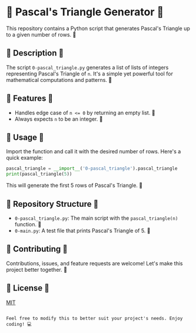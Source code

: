 
# 📐 Pascal's Triangle Generator 📐

This repository contains a Python script that generates Pascal's Triangle up to a given number of rows. 🎉

## 📝 Description 📝

The script `0-pascal_triangle.py` generates a list of lists of integers representing Pascal's Triangle of `n`. It's a simple yet powerful tool for mathematical computations and patterns. 🧮

## 🌟 Features 🌟

- Handles edge case of `n <= 0` by returning an empty list. 🚫
- Always expects `n` to be an integer. 🔢

## 🚀 Usage 🚀

Import the function and call it with the desired number of rows. Here's a quick example:

```python
pascal_triangle = __import__('0-pascal_triangle').pascal_triangle
print(pascal_triangle(5))
```

This will generate the first 5 rows of Pascal's Triangle. 🎯

## 📂 Repository Structure 📂

- `0-pascal_triangle.py`: The main script with the `pascal_triangle(n)` function. 📜
- `0-main.py`: A test file that prints Pascal's Triangle of 5. 🧪

## 🤝 Contributing 🤝

Contributions, issues, and feature requests are welcome! Let's make this project better together. 💪

## 📄 License 📄

[MIT](https://choosealicense.com/licenses/mit/)
```

Feel free to modify this to better suit your project's needs. Enjoy coding! 💻

